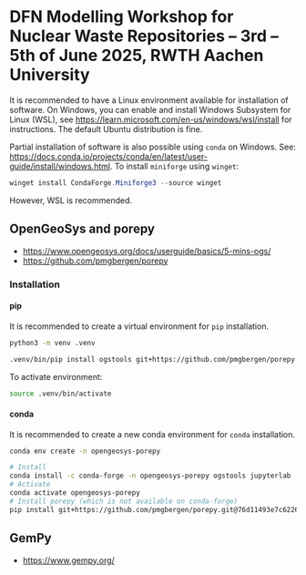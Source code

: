 # DFN Modelling Workshop for Nuclear Waste Repositories – 3rd – 5th of June 2025, RWTH Aachen University

It is recommended to have a Linux environment available for installation
of software. On Windows, you can enable and install Windows Subsystem
for Linux (WSL), see <https://learn.microsoft.com/en-us/windows/wsl/install>
for instructions. The default Ubuntu distribution is fine.

Partial installation of software is also possible using `conda` on
Windows. See:
<https://docs.conda.io/projects/conda/en/latest/user-guide/install/windows.html>.
To install `miniforge` using `winget`:

~~~powershell
winget install CondaForge.Miniforge3 --source winget
~~~

However, WSL is recommended.

## OpenGeoSys and porepy

-  <https://www.opengeosys.org/docs/userguide/basics/5-mins-ogs/>
-  <https://github.com/pmgbergen/porepy>

### Installation

#### pip

It is recommended to create a virtual environment for `pip`
installation.

~~~bash
python3 -m venv .venv
~~~

~~~bash
.venv/bin/pip install ogstools git+https://github.com/pmgbergen/porepy.git@76d11493e7c62269d03406bd736e1ddded85b517
~~~

To activate environment:

~~~bash
source .venv/bin/activate
~~~

#### conda

It is recommended to create a new conda environment for
`conda` installation.

~~~bash
conda env create -n opengeosys-porepy
~~~

~~~bash
# Install
conda install -c conda-forge -n opengeosys-porepy ogstools jupyterlab
# Activate
conda activate opengeosys-porepy
# Install porepy (which is not available on conda-forge)
pip install git+https://github.com/pmgbergen/porepy.git@76d11493e7c62269d03406bd736e1ddded85b517
~~~

## GemPy

-  <https://www.gempy.org/>
